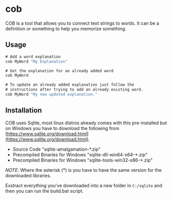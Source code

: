 # cob

COB is a tool that allows you to connect text strings to words. It can be a definition or something to help
you memorize something.

## Usage

```cmd
# Add a word explanation
cob MyWord "My Explanation"

# Get the explanation for an already added word
cob MyWord

# To update an already added explanation just follow the 
# instructions after trying to add an already existing word.
cob MyWord "My new updated explanation."
```

## Installation

COB uses Sqlite, most linux distros already comes with this pre-installed but on Windows you have to download
the following from [https://www.sqlite.org/download.html](https://www.sqlite.org/download.html).

* Source Code "sqlite-amalgamation-*.zip"
* Precompiled Binaries for Windows "sqlite-dll-win64-x64-*.zip"
* Precompiled Binaries for Windows "sqlite-tools-win32-x86-*.zip"

*NOTE*: Where the asterisk (*) is you have to have the same version for the downloaded libraries.

Exstract everything you've downloaded into a new folder in `C:/sqlite` and then you can run the build.bat script.
